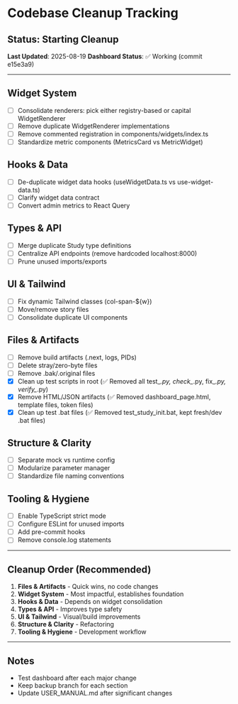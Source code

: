 # Codebase Cleanup Tracking

## Status: Starting Cleanup
**Last Updated**: 2025-08-19
**Dashboard Status**: ✅ Working (commit e15e3a9)

---

## Widget System
- [ ] Consolidate renderers: pick either registry-based or capital WidgetRenderer
- [ ] Remove duplicate WidgetRenderer implementations
- [ ] Remove commented registration in components/widgets/index.ts
- [ ] Standardize metric components (MetricsCard vs MetricWidget)

## Hooks & Data
- [ ] De-duplicate widget data hooks (useWidgetData.ts vs use-widget-data.ts)
- [ ] Clarify widget data contract
- [ ] Convert admin metrics to React Query

## Types & API
- [ ] Merge duplicate Study type definitions
- [ ] Centralize API endpoints (remove hardcoded localhost:8000)
- [ ] Prune unused imports/exports

## UI & Tailwind
- [ ] Fix dynamic Tailwind classes (col-span-${w})
- [ ] Move/remove story files
- [ ] Consolidate duplicate UI components

## Files & Artifacts
- [ ] Remove build artifacts (.next, logs, PIDs)
- [ ] Delete stray/zero-byte files
- [ ] Remove .bak/.original files
- [x] Clean up test scripts in root (✅ Removed all test_*.py, check_*.py, fix_*.py, verify_*.py)
- [x] Remove HTML/JSON artifacts (✅ Removed dashboard_page.html, template files, token files)
- [x] Clean up test .bat files (✅ Removed test_study_init.bat, kept fresh/dev .bat files)

## Structure & Clarity
- [ ] Separate mock vs runtime config
- [ ] Modularize parameter manager
- [ ] Standardize file naming conventions

## Tooling & Hygiene
- [ ] Enable TypeScript strict mode
- [ ] Configure ESLint for unused imports
- [ ] Add pre-commit hooks
- [ ] Remove console.log statements

---

## Cleanup Order (Recommended)
1. **Files & Artifacts** - Quick wins, no code changes
2. **Widget System** - Most impactful, establishes foundation
3. **Hooks & Data** - Depends on widget consolidation
4. **Types & API** - Improves type safety
5. **UI & Tailwind** - Visual/build improvements
6. **Structure & Clarity** - Refactoring
7. **Tooling & Hygiene** - Development workflow

---

## Notes
- Test dashboard after each major change
- Keep backup branch for each section
- Update USER_MANUAL.md after significant changes